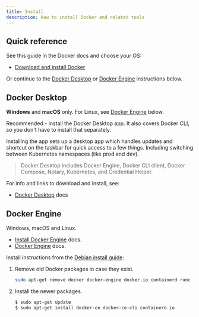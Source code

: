 ```yaml
---
title: Install
description: How to install Docker and related tools
---
```


## Quick reference

See this guide in the Docker docs and choose your OS:

- [Download and install Docker](https://docs.docker.com/get-started/#download-and-install-docker)

Or continue to the [Docker Desktop](#docker-desktop) or [Docker Engine](#docker-engine) instructions below.


## Docker Desktop

**Windows** and **macOS** only. For Linux, see [Docker Engine](#docker-engine) below.

Recommended - install the Docker Desktop app. It also covers Docker CLI, so you don't have to install that separately.

Installing the app sets up a desktop app which handles updates and shortcut on the taskbar for quick access to a few things. Including switching between Kubernetes namespaces (like prod and dev).

> Docker Desktop includes Docker Engine, Docker CLI client, Docker Compose, Notary, Kubernetes, and Credential Helper.

For info and links to download and install, see:

- [Docker Desktop](https://docs.docker.com/desktop/) docs


## Docker Engine

Windows, macOS and Linux.

- [Install Docker Engine](https://docs.docker.com/engine/install/) docs.
- [Docker Engine](https://docs.docker.com/engine/) docs.

Install instructions from the [Debian install guide](https://docs.docker.com/engine/install/debian/):

1. Remove old Docker packages in case they exist.
    ```sh
    sudo apt-get remove docker docker-engine docker.io containerd runc
    ```
2. Install the newer packages.
    ```sh
    $ sudo apt-get update
    $ sudo apt-get install docker-ce docker-ce-cli containerd.io
    ```
